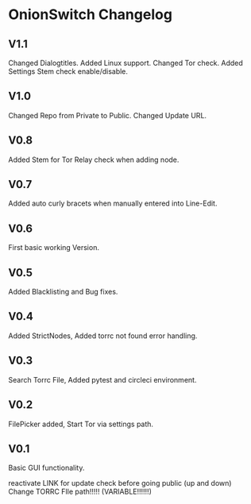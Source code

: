 # OnionSwitch Changelog

## V1.1

Changed Dialogtitles.
Added Linux support.
Changed Tor check.
Added Settings Stem check enable/disable.

## V1.0

Changed Repo from Private to Public.
Changed Update URL.

## V0.8

Added Stem for Tor Relay check when adding node.

## V0.7

Added auto curly bracets when manually entered into Line-Edit.

## V0.6

First basic working Version.

## V0.5

Added Blacklisting and Bug fixes.

## V0.4

Added StrictNodes, Added torrc not found error handling.

## V0.3

Search Torrc File, Added pytest and circleci environment.

## V0.2

FilePicker added, Start Tor via settings path.

## V0.1

Basic GUI functionality.

reactivate LINK for update check before going public (up and down)
Change TORRC FIle path!!!!! (VARIABLE!!!!!!)
